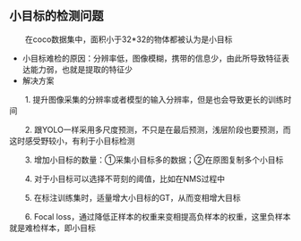 ## 小目标的检测问题

&emsp;&emsp;在coco数据集中，面积小于32*32的物体都被认为是小目标
- 小目标难检的原因：分辨率低，图像模糊，携带的信息少，由此所导致特征表达能力弱，也就是提取的特征少
- 解决方案

&emsp;&emsp;1. 提升图像采集的分辨率或者模型的输入分辨率，但是也会导致更长的训练时间

&emsp;&emsp;2. 跟YOLO一样采用多尺度预测，不只是在最后预测，浅层阶段也要预测，而这时感受野较小，有利于小目标检测

&emsp;&emsp;3. 增加小目标的数量：①采集小目标多的数据；②在原图复制多个小目标

&emsp;&emsp;4. 对于小目标可以选择不苛刻的阈值，比如在NMS过程中

&emsp;&emsp;5. 在标注训练集时，适量增大小目标的GT，从而变相增大目标

&emsp;&emsp;6. Focal loss，通过降低正样本的权重来变相提高负样本的权重，这里负样本就是难检样本，即小目标

